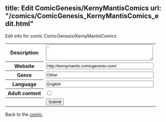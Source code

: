title: Edit ComicGenesis/KernyMantisComics
url: "/comics/ComicGenesis_KernyMantisComics_edit.html"
---
Edit info for comic ComicGenesis/KernyMantisComics

<form name="comic" action="http://gaepostmail.appspot.com/comic/" method="post">
<table class="comicinfo">
<tr>
<th>Description</th><td><textarea name="description" cols="40" rows="3">-</textarea></td>
</tr>
<tr>
<th>Website</th><td><input type="text" name="url" value="http://kernymantis.comicgenesis.com/" size="40"/></td>
</tr>
<tr>
<th>Genre</th><td><input type="text" name="genre" value="Other" size="40"/></td>
</tr>
<tr>
<th>Language</th><td><input type="text" name="language" value="English" size="40"/></td>
</tr>
<tr>
<th>Adult content</th><td><input type="checkbox" name="adult" value="adult" /></td>
</tr>
<tr>
<th></th><td>
<input type="hidden" name="comic" value="ComicGenesis_KernyMantisComics" />
<input type="submit" name="submit" value="Submit" />
</td>
</tr>
</table>
</form>

Back to the [comic](ComicGenesis_KernyMantisComics.html).
